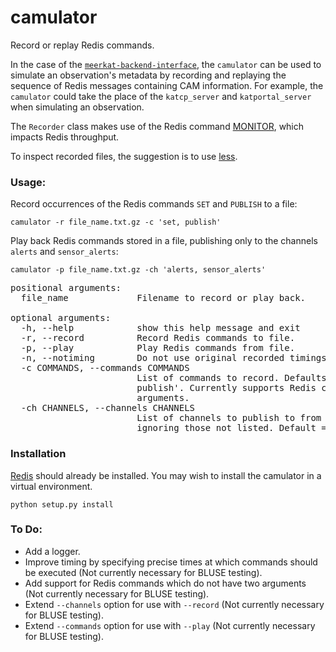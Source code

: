 # camulator

Record or replay Redis commands. 

In the case of the [`meerkat-backend-interface`](https://github.com/danielczech/meerkat-backend-interface), the `camulator` can be used to simulate an observation's metadata by recording and replaying the sequence of Redis messages containing CAM information. For example, the `camulator` could take the place of the `katcp_server` and `katportal_server` when simulating an observation. 

The `Recorder` class makes use of the Redis command [MONITOR](https://redis.io/commands/MONITOR), which impacts Redis throughput.  

To inspect recorded files, the suggestion is to use [less](https://www.gnu.org/software/less/).

### Usage:

Record occurrences of the Redis commands `SET` and `PUBLISH` to a file:
```
camulator -r file_name.txt.gz -c 'set, publish'
```

Play back Redis commands stored in a file, publishing only to the channels `alerts` and `sensor_alerts`:
```
camulator -p file_name.txt.gz -ch 'alerts, sensor_alerts'
```

<pre>
positional arguments:
  file_name             Filename to record or play back.

optional arguments:
  -h, --help            show this help message and exit
  -r, --record          Record Redis commands to file.
  -p, --play            Play Redis commands from file.
  -n, --notiming        Do not use original recorded timings.
  -c COMMANDS, --commands COMMANDS
                        List of commands to record. Defaults to 'set,
                        publish'. Currently supports Redis commands with 2
                        arguments.
  -ch CHANNELS, --channels CHANNELS
                        List of channels to publish to from a recording,
                        ignoring those not listed. Default = 'all'.
</pre>

### Installation

[Redis](https://redis.io/topics/quickstart) should already be installed.
You may wish to install the camulator in a virtual environment. 
 
```
python setup.py install
```

### To Do:

- Add a logger.
- Improve timing by specifying precise times at which commands should be executed (Not currently necessary for BLUSE testing).
- Add support for Redis commands which do not have two arguments (Not currently necessary for BLUSE testing).
- Extend `--channels` option for use with `--record` (Not currently necessary for BLUSE testing).
- Extend `--commands` option for use with `--play` (Not currently necessary for BLUSE testing).
